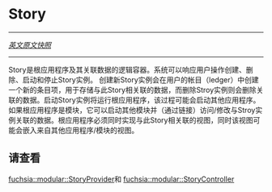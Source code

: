 Story
=====

---
[*英文原文快照*](https://github.com/fuchsia-mirror/peridot/blob/4fda54363e0bc82f253778a2291016b4fbae120f/docs/modular/story.md)

---

<!-- A story is a logical container for a root application along with associated
data. An instance of a story can be created, deleted, started and stopped by the
system in response to user actions. Creating a new story instance creates an
entry in the user's ledger which stores the data associated with this story
instance; deleting a story instance deletes the associated data. Starting a
story instance runs the root application; which may start other applications. If
the root application is a module, it can start other modules and access / modify
data associated with the story instance (via links). The root application must
also implement the view associated with this story which might embed views from
other applications / modules. -->

Story是根应用程序及其关联数据的逻辑容器。系统可以响应用户操作创建、删除、启动和停止Story实例。 创建新Story实例会在用户的帐目（ledger）中创建一个新的条目项，用于存储与此Story相关联的数据，而删除Stroy实例则会删除关联的数据。启动Story实例将运行根应用程序，该过程可能会启动其他应用程序。如果根应用程序是模块，它可以启动其他模块并（通过链接）访问/修改与Stroy实例关联的数据。根应用程序必须同时实现与此Story相关联的视图，同时该视图可能会嵌入来自其他应用程序/模块的视图。

<!-- ## See also: -->
## 请查看

[fuchsia::modular::StoryProvider](https://github.com/fuchsia-mirror/peridot/blob/master/public/fidl/fuchsia.modular/story/story_provider.fidl)和
[fuchsia::modular::StoryController](https://github.com/fuchsia-mirror/peridot/blob/master/public/fidl/fuchsia.modular/story/story_controller.fidl)